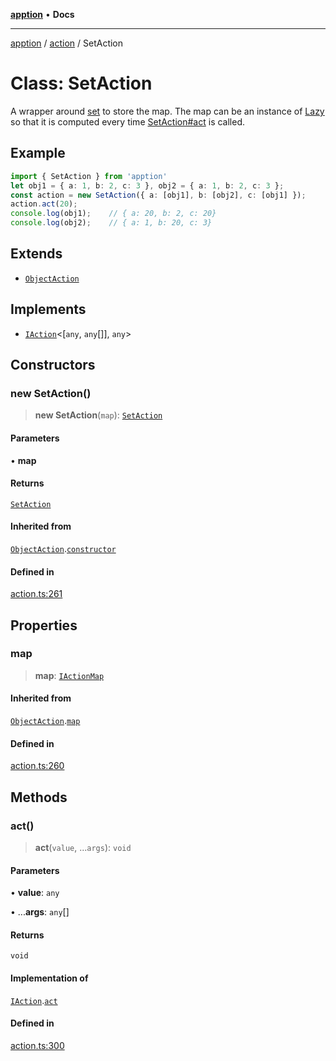 [**apption**](../../README.md) • **Docs**

***

[apption](../../modules.md) / [action](../README.md) / SetAction

# Class: SetAction

A wrapper around [set](../functions/set.md) to store the map. The map can be an instance 
of [Lazy](Lazy.md) so that it is computed every time [SetAction#act](SetAction.md#act) is called.

## Example

```ts
import { SetAction } from 'apption'
let obj1 = { a: 1, b: 2, c: 3 }, obj2 = { a: 1, b: 2, c: 3 };
const action = new SetAction({ a: [obj1], b: [obj2], c: [obj1] });
action.act(20);
console.log(obj1);    // { a: 20, b: 2, c: 20}
console.log(obj2);    // { a: 1, b: 20, c: 3}
```

## Extends

- [`ObjectAction`](ObjectAction.md)

## Implements

- [`IAction`](../interfaces/IAction.md)\<[`any`, `any`[]], `any`\>

## Constructors

### new SetAction()

> **new SetAction**(`map`): [`SetAction`](SetAction.md)

#### Parameters

• **map**

#### Returns

[`SetAction`](SetAction.md)

#### Inherited from

[`ObjectAction`](ObjectAction.md).[`constructor`](ObjectAction.md#constructors)

#### Defined in

[action.ts:261](https://github.com/mksunny1/apption/blob/b82cc0441c2a3fb855ccc4681a8be2e6e4bd52ea/src/action.ts#L261)

## Properties

### map

> **map**: [`IActionMap`](../type-aliases/IActionMap.md)

#### Inherited from

[`ObjectAction`](ObjectAction.md).[`map`](ObjectAction.md#map)

#### Defined in

[action.ts:260](https://github.com/mksunny1/apption/blob/b82cc0441c2a3fb855ccc4681a8be2e6e4bd52ea/src/action.ts#L260)

## Methods

### act()

> **act**(`value`, ...`args`): `void`

#### Parameters

• **value**: `any`

• ...**args**: `any`[]

#### Returns

`void`

#### Implementation of

[`IAction`](../interfaces/IAction.md).[`act`](../interfaces/IAction.md#act)

#### Defined in

[action.ts:300](https://github.com/mksunny1/apption/blob/b82cc0441c2a3fb855ccc4681a8be2e6e4bd52ea/src/action.ts#L300)
